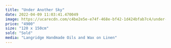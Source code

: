 ```yaml
---
title: "Under Another Sky"
date: 2022-04-09 11:03:41.470049
image: https://ucarecdn.com/c4be2e5e-e74f-468e-bf42-1d424bfab7c4/under-another-sky.jpg
price: "4900"
size: "120 x 150cm"
sold: "Sold"
media: "Langridge Handmade Oils and Wax on Linen"
---
```


